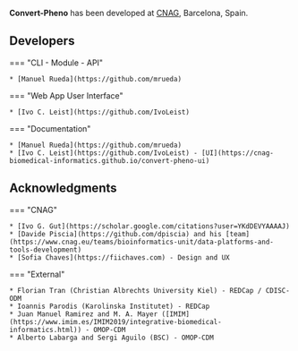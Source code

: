 **Convert-Pheno** has been developed at [CNAG](https://cnag.eu), Barcelona, Spain.

## Developers

=== "CLI - Module - API"

    * [Manuel Rueda](https://github.com/mrueda)

=== "Web App User Interface"

    * [Ivo C. Leist](https://github.com/IvoLeist)
  
=== "Documentation"

    * [Manuel Rueda](https://github.com/mrueda)
    * [Ivo C. Leist](https://github.com/IvoLeist) - [UI](https://cnag-biomedical-informatics.github.io/convert-pheno-ui)

## Acknowledgments

=== "CNAG"

    * [Ivo G. Gut](https://scholar.google.com/citations?user=YKdDEVYAAAAJ)
    * [Davide Piscia](https://github.com/dpiscia) and his [team](https://www.cnag.eu/teams/bioinformatics-unit/data-platforms-and-tools-development)
    * [Sofia Chaves](https://fiichaves.com) - Design and UX

=== "External"

    * Florian Tran (Christian Albrechts University Kiel) - REDCap / CDISC-ODM
    * Ioannis Parodis (Karolinska Institutet) - REDCap
    * Juan Manuel Ramirez and M. A. Mayer ([IMIM](https://www.imim.es/IMIM2019/integrative-biomedical-informatics.html)) - OMOP-CDM
    * Alberto Labarga and Sergi Aguilo (BSC) - OMOP-CDM

